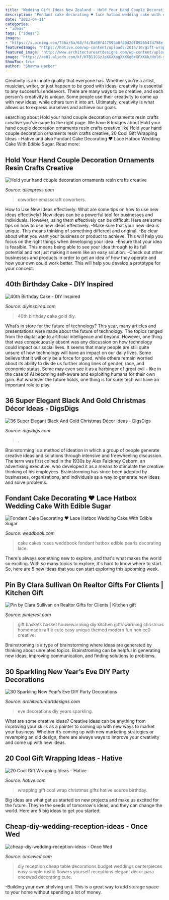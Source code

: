 ```yaml
---
title: "Wedding Gift Ideas New Zealand - Hold Your Hand Couple Decoration Ornaments Resin Crafts Creative"
description: "Fondant cake decorating ♥ lace hatbox wedding cake with edible sugar"
date: "2023-04-11"
categories:
- "ideas"
tags: ["ideas"]
images:
- "https://i.pinimg.com/736x/8a/68/f4/8a68f447595a8f80d20f8926547d758e.jpg"
featuredImage: "https://hative.com/wp-content/uploads/2014/10/gift-wrapping-ideas/6-cool-gift-wrapping-ideas.jpg"
featured_image: "http://www.architectureartdesigns.com/wp-content/uploads/2013/12/1918-630x941.jpg"
image: "https://ae01.alicdn.com/kf/HTB11CGzJpXXXXagXXXXq6xXFXXXk/Hold-your-hand-couple-decoration-ornaments-resin-crafts-creative-wedding-gift-wedding-gift-Memorial-gifts.jpg"
ShowToc: true
author: "Shawna Harber"
---
```



Creativity is an innate quality that everyone has. Whether you're a artist, musician, writer, or just happen to be good with ideas, creativity is essential to any successful endeavors. There are many ways to be creative, and each person's creativity is unique. Some people use their creativity to come up with new ideas, while others turn it into art. Ultimately, creativity is what allows us to express ourselves and achieve our goals.

	

		
searching about Hold your hand couple decoration ornaments resin crafts creative you've came to the right page. We have 8 Images about Hold your hand couple decoration ornaments resin crafts creative like Hold your hand couple decoration ornaments resin crafts creative, 20 Cool Gift Wrapping Ideas - Hative and also Fondant Cake Decorating ♥ Lace Hatbox Wedding Cake With Edible Sugar. Read more:
		
    
## Hold Your Hand Couple Decoration Ornaments Resin Crafts Creative

<img loading=lazy src="https://ae01.alicdn.com/kf/HTB11CGzJpXXXXagXXXXq6xXFXXXk/Hold-your-hand-couple-decoration-ornaments-resin-crafts-creative-wedding-gift-wedding-gift-Memorial-gifts.jpg" onerror="this.onerror=null;this.src='https://tse3.mm.bing.net/th?id=OIP.RdxF6IDOnKPrfzZe0JYiyQHaHa&amp;pid=15.1';" alt="Hold your hand couple decoration ornaments resin crafts creative">

_Source: aliexpress.com_

>coworker emasscraft coworkers. 

	

How to Use New Ideas effectively: What are some tips on how to use new ideas effectively?
New ideas can be a powerful tool for businesses and individuals. However, using them effectively can be difficult. Here are some tips on how to use new ideas effectively: 
-Make sure that your new idea is unique. This means thinking of something different and original. 
-Be clear about what you want your business or product to achieve. This will help you focus on the right things when developing your idea. 
-Ensure that your idea is feasible. This means being able to see your idea through to its full potential and not just making it seem like an easy solution. 
-Check out other businesses and products in order to get an idea of how they operate and how your own could work better. This will help you develop a prototype for your concept.

    
## 40th Birthday Cake - DIY Inspired

<img loading=lazy src="https://diyinspired.com/wp-content/uploads/2020/07/40th-Birthday-Cake.jpg" onerror="this.onerror=null;this.src='https://tse2.mm.bing.net/th?id=OIP.4Q2zQpa4bMF2ZPczTAcVBwHaJ3&amp;pid=15.1';" alt="40th Birthday Cake - DIY Inspired">

_Source: diyinspired.com_

>40th birthday cake gold diy. 

	

What’s in store for the future of technology?
This year, many articles and presentations were made about the future of technology. The topics ranged from the digital age to artificial intelligence and beyond. However, one thing that was conspicuously absent was any discussion on how technology could impact our social lives. 
It seems that many people are still quite unsure of how technology will have an impact on our daily lives. Some believe that it will only be a force for good, while others remain worried about its ability to divide us further along lines of gender, race, and economic status. Some may even see it as a harbinger of great evil - like in the case of AI becoming self-aware and exploiting humans for their own gain. But whatever the future holds, one thing is for sure: tech will have an important role to play.

    
## 36 Super Elegant Black And Gold Christmas Décor Ideas - DigsDigs

<img loading=lazy src="https://www.digsdigs.com/photos/elegant-black-and-gold-christmas-decor-ideas-13.jpg" onerror="this.onerror=null;this.src='https://tse2.mm.bing.net/th?id=OIP.bwCUUUTgqytvowVjJtsXBAHaK7&amp;pid=15.1';" alt="36 Super Elegant Black And Gold Christmas Décor Ideas - DigsDigs">

_Source: digsdigs.com_

>. 

	

Brainstorming is a method of ideation in which a group of people generate creative ideas and solutions through intensive and freewheeling discussion. The term was first coined in the 1930s by Alex Faickney Osborn, an advertising executive, who developed it as a means to stimulate the creative thinking of his employees. Brainstorming has since been adopted by businesses, organizations, and individuals as a way to generate new ideas and solve problems.

    
## Fondant Cake Decorating ♥ Lace Hatbox Wedding Cake With Edible Sugar

<img loading=lazy src="http://s5.weddbook.me/t1/8/3/6/836168/cakes.jpg" onerror="this.onerror=null;this.src='https://tse2.mm.bing.net/th?id=OIP.YmNi4FcDHO70veUrY5dvcwHaKk&amp;pid=15.1';" alt="Fondant Cake Decorating ♥ Lace Hatbox Wedding Cake With Edible Sugar">

_Source: weddbook.com_

>cake cakes roses weddbook fondant hatbox edible pearls decorating lace. 

	

There's always something new to explore, and that's what makes the world so exciting. With so many topics to explore, it's hard to know where to start.  So, here are 5 new ideas that you can start exploring this upcoming week.

    
## Pin By Clara Sullivan On Realtor Gifts For Clients | Kitchen Gift

<img loading=lazy src="https://i.pinimg.com/736x/8a/68/f4/8a68f447595a8f80d20f8926547d758e.jpg" onerror="this.onerror=null;this.src='https://tse1.mm.bing.net/th?id=OIP.GldvoDHnOoIuBtDVN-E7SAHaJ4&amp;pid=15.1';" alt="Pin by Clara Sullivan on Realtor Gifts for Clients | Kitchen gift">

_Source: pinterest.com_

>gift baskets basket housewarming diy kitchen gifts warming christmas homemade raffle cute easy unique themed modern fun non ec0 creative. 

	

Brainstroming is a type of brainstorming where ideas are generated by thinking about unrelated topics. Brainstroming can be helpful in generating new ideas, improving communication, and finding solutions to problems.

    
## 30 Sparkling New Year’s Eve DIY Party Decorations

<img loading=lazy src="http://www.architectureartdesigns.com/wp-content/uploads/2013/12/1918-630x941.jpg" onerror="this.onerror=null;this.src='https://tse3.mm.bing.net/th?id=OIP.MdGl__p-XkMslD3blZnPEwHaLD&amp;pid=15.1';" alt="30 Sparkling New Year’s Eve DIY Party Decorations">

_Source: architectureartdesigns.com_

>eve decorations diy years sparkling. 

	

What are some creative ideas?
Creative ideas can be anything from improving your skills as a painter to coming up with new ways to market your business. Whether it’s coming up with new marketing strategies or revamping an old design, there are always ways to improve your creativity and come up with new ideas.

    
## 20 Cool Gift Wrapping Ideas - Hative

<img loading=lazy src="https://hative.com/wp-content/uploads/2014/10/gift-wrapping-ideas/6-cool-gift-wrapping-ideas.jpg" onerror="this.onerror=null;this.src='https://tse2.mm.bing.net/th?id=OIP.ivXrF4FtlkXiWM2FG96I5gHaI0&amp;pid=15.1';" alt="20 Cool Gift Wrapping Ideas - Hative">

_Source: hative.com_

>wrapping gift cool wrap christmas gifts hative source birthday. 

	

Big ideas are what get us started on new projects and make us excited for the future. They're the seeds of tomorrow's ideas, and they can change the world. Here are 5 big ideas to get you started: 

    
## Cheap-diy-wedding-reception-ideas - Once Wed

<img loading=lazy src="https://www.oncewed.com/wp-content/uploads/2010/04/cheap-diy-wedding-reception-ideas.jpg" onerror="this.onerror=null;this.src='https://tse1.mm.bing.net/th?id=OIP.0YqCTCxwGm3AMKDwx-yAtwHaE7&amp;pid=15.1';" alt="cheap-diy-wedding-reception-ideas - Once Wed">

_Source: oncewed.com_

>diy reception cheap table decorations budget weddings centerpieces easy simple rustic flowers yourself receptions elegant decor para oncewed decorating cute. 

	

-Building your own shelving unit. This is a great way to add storage space to your home without spending a lot of money.

